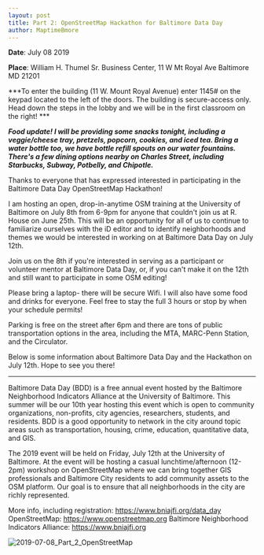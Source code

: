 ```yaml
---
layout: post
title: Part 2: OpenStreetMap Hackathon for Baltimore Data Day
author: MaptimeBmore
---
```

**Date**: July 08 2019

**Place**: William H. Thumel Sr. Business Center, 11 W Mt Royal Ave Baltimore MD 21201

***To enter the building (11 W. Mount Royal Avenue) enter 1145# on the keypad located to the left of the doors. The building is secure-access only. Head down the steps in the lobby and we will be in the first classroom on the right! ***

***Food update! I will be providing some snacks tonight, including a veggie/cheese tray, pretzels, popcorn, cookies, and iced tea. Bring a water bottle too, we have bottle refill spouts on our water fountains. There's a few dining options nearby on Charles Street, including Starbucks, Subway, Potbelly, and Chipotle.***

Thanks to everyone that has expressed interested in participating in the Baltimore Data Day OpenStreetMap Hackathon!

I am hosting an open, drop-in-anytime OSM training at the University of Baltimore on July 8th from 6-9pm for anyone that couldn't join us at R. House on June 25th. This will be an opportunity for all of us to continue to familiarize ourselves with the iD editor and to identify neighborhoods and themes we would be interested in working on at Baltimore Data Day on July 12th.

Join us on the 8th if you're interested in serving as a participant or volunteer mentor at Baltimore Data Day, or, if you can't make it on the 12th and still want to participate in some OSM editing!

Please bring a laptop- there will be secure Wifi. I will also have some food and drinks for everyone. Feel free to stay the full 3 hours or stop by when your schedule permits!

Parking is free on the street after 6pm and there are tons of public transportation options in the area, including the MTA, MARC-Penn Station, and the Circulator.

Below is some information about Baltimore Data Day and the Hackathon on July 12th. Hope to see you there!

----
Baltimore Data Day (BDD) is a free annual event hosted by the Baltimore Neighborhood Indicators Alliance at the University of Baltimore. This summer will be our 10th year hosting this event which is open to community organizations, non-profits, city agencies, researchers, students, and residents. BDD is a good opportunity to network in the city around topic areas such as transportation, housing, crime, education, quantitative data, and GIS.

The 2019 event will be held on Friday, July 12th at the University of Baltimore. At the event will be hosting a casual lunchtime/afternoon (12-2pm) workshop on OpenStreetMap where we can bring together GIS professionals and Baltimore City residents to add community assets to the OSM platform. Our goal is to ensure that all neighborhoods in the city are richly represented.

More info, including registration: https://www.bniajfi.org/data_day
OpenStreetMap: https://www.openstreetmap.org
Baltimore Neighborhood Indicators Alliance: https://www.bniajfi.org


![2019-07-08_Part_2_OpenStreetMap]({{site.baseurl}}img\2019-07-08_Part_2_OpenStreetMap.jpg)
